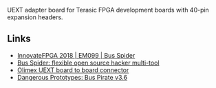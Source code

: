 UEXT adapter board for Terasic FPGA development boards with 40-pin expansion headers.


## Links

* [InnovateFPGA 2018 | EM099 | Bus Spider](http://www.innovatefpga.com/cgi-bin/innovate/teams.pl?Id=EM099)
* [Bus Spider: flexible open source hacker multi-tool](https://github.com/miet-riscv-workgroup/de10-nano-bus-spider)
* [Olimex UEXT board to board connector](https://www.olimex.com/Products/Modules/UEXT/)
* [Dangerous Prototypes: Bus Pirate v3.6](http://dangerousprototypes.com/docs/Bus_Pirate_v3.6)
